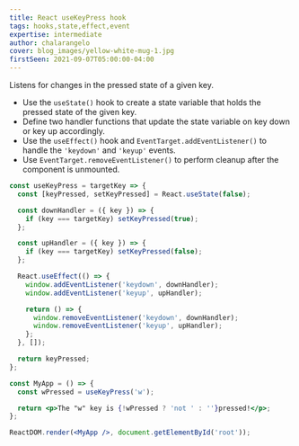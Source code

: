 ```yaml
---
title: React useKeyPress hook
tags: hooks,state,effect,event
expertise: intermediate
author: chalarangelo
cover: blog_images/yellow-white-mug-1.jpg
firstSeen: 2021-09-07T05:00:00-04:00
---
```


Listens for changes in the pressed state of a given key.

- Use the `useState()` hook to create a state variable that holds the pressed state of the given key.
- Define two handler functions that update the state variable on key down or key up accordingly.
- Use the `useEffect()` hook and `EventTarget.addEventListener()` to handle the `'keydown'` and `'keyup'` events.
- Use `EventTarget.removeEventListener()` to perform cleanup after the component is unmounted.

```jsx
const useKeyPress = targetKey => {
  const [keyPressed, setKeyPressed] = React.useState(false);

  const downHandler = ({ key }) => {
    if (key === targetKey) setKeyPressed(true);
  };

  const upHandler = ({ key }) => {
    if (key === targetKey) setKeyPressed(false);
  };

  React.useEffect(() => {
    window.addEventListener('keydown', downHandler);
    window.addEventListener('keyup', upHandler);

    return () => {
      window.removeEventListener('keydown', downHandler);
      window.removeEventListener('keyup', upHandler);
    };
  }, []);

  return keyPressed;
};
```

```jsx
const MyApp = () => {
  const wPressed = useKeyPress('w');

  return <p>The "w" key is {!wPressed ? 'not ' : ''}pressed!</p>;
};

ReactDOM.render(<MyApp />, document.getElementById('root'));
```
